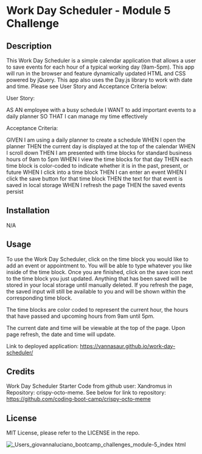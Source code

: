 # Work Day Scheduler - Module 5 Challenge

## Description

This Work Day Scheduler is a simple calendar application that allows a user to save events for each hour of a typical working day (9am-5pm). This app will run in the browser and feature dynamically updated HTML and CSS powered by jQuery. This app also uses the Day.js library to work with date and time. Please see User Story and Acceptance Criteria below: 

User Story: 

AS AN employee with a busy schedule
I WANT to add important events to a daily planner
SO THAT I can manage my time effectively

Acceptance Criteria:

GIVEN I am using a daily planner to create a schedule
WHEN I open the planner
THEN the current day is displayed at the top of the calendar
WHEN I scroll down
THEN I am presented with time blocks for standard business hours of 9am to 5pm
WHEN I view the time blocks for that day
THEN each time block is color-coded to indicate whether it is in the past, present, or future
WHEN I click into a time block
THEN I can enter an event
WHEN I click the save button for that time block
THEN the text for that event is saved in local storage
WHEN I refresh the page
THEN the saved events persist

## Installation

N/A

## Usage

To use the Work Day Scheduler, click on the time block you would like to add an event or appointment to. You will be able to type whatever you like inside of the time block. Once you are finished, click on the save icon next to the time block you just updated. Anything that has been saved will be stored in your local storage until manually deleted. If you refresh the page, the saved input will still be available to you and will be shown within the corresponding time block. 

The time blocks are color coded to represent the current hour, the hours that have passed and upcoming hours from 9am until 5pm. 

The current date and time will be viewable at the top of the page. Upon page refresh, the date and time will update. 

 Link to deployed application: https://vannasaur.github.io/work-day-scheduler/

## Credits

Work Day Scheduler Starter Code from github user: Xandromus in Repository: crispy-octo-meme. See below for link to repository: https://github.com/coding-boot-camp/crispy-octo-meme

## License

MIT License, please refer to the LICENSE in the repo.


![_Users_giovannaluciano_bootcamp_challenges_module-5_index html](https://github.com/Vannasaur/work-day-scheduler/assets/141793843/45ed33c7-daeb-44bd-b287-8c361dbf70cd)